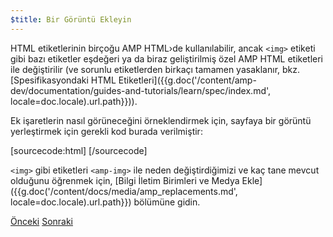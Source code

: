 ```yaml
---
$title: Bir Görüntü Ekleyin
---
```


HTML etiketlerinin birçoğu AMP HTML›de kullanılabilir, ancak `<img>` etiketi gibi bazı etiketler eşdeğeri ya da biraz geliştirilmiş özel AMP HTML etiketleri ile değiştirilir (ve sorunlu etiketlerden birkaçı tamamen yasaklanır, bkz.[Spesifikasyondaki HTML Etiketleri]({{g.doc('/content/amp-dev/documentation/guides-and-tutorials/learn/spec/index.md', locale=doc.locale).url.path}})).

Ek işaretlerin nasıl görüneceğini örneklendirmek için, sayfaya bir görüntü yerleştirmek için gerekli kod burada verilmiştir:

[sourcecode:html]
<amp-img src="welcome.jpg" alt="Welcome" height="400" width="800"></amp-img>
[/sourcecode]

`<img>` gibi etiketleri `<amp-img>` ile neden değiştirdiğimizi ve kaç tane mevcut olduğunu öğrenmek için, [Bilgi İletim Birimleri ve Medya Ekle]({{g.doc('/content/docs/media/amp_replacements.md', locale=doc.locale).url.path}}) bölümüne gidin.

<div class="prev-next-buttons">
  <a class="button prev-button" href="{{g.doc('/content/docs/start/create/basic_markup.md', locale=doc.locale).url.path}}"><span class="arrow-prev">Önceki</span></a>
  <a class="button next-button" href="{{g.doc('/content/docs/start/create/presentation_layout.md', locale=doc.locale).url.path}}"><span class="arrow-next">Sonraki</span></a>
</div>

